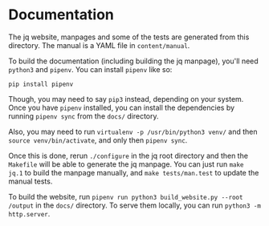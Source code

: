 Documentation
=============

The jq website, manpages and some of the tests are generated from this
directory. The manual is a YAML file in `content/manual`.

To build the documentation (including building the jq manpage), you'll
need `python3` and `pipenv`. You can install `pipenv` like so:

    pip install pipenv

Though, you may need to say `pip3` instead, depending on your system. Once
you have `pipenv` installed, you can install the dependencies by running
`pipenv sync` from the `docs/` directory.

Also, you may need to run `virtualenv -p /usr/bin/python3 venv/` and
then `source venv/bin/activate`, and only then `pipenv sync`.

Once this is done, rerun `./configure` in the jq root directory and then
the `Makefile` will be able to generate the jq manpage.  You can just run
`make jq.1` to build the manpage manually, and `make tests/man.test` to
update the manual tests.

To build the website, run `pipenv run python3 build_website.py --root /output`
in the `docs/` directory. To serve them locally, you can run
`python3 -m http.server`.
